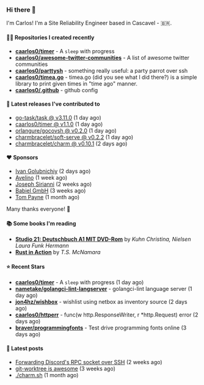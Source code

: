 ### Hi there 👋

I'm Carlos! I'm a Site Reliability Engineer based in Cascavel - 🇧🇷.

#### 👨‍💻 Repositories I created recently
- **[caarlos0/timer](https://github.com/caarlos0/timer)** - A `sleep` with progress
- **[caarlos0/awesome-twitter-communities](https://github.com/caarlos0/awesome-twitter-communities)** - A list of awesome twitter communities
- **[caarlos0/parttysh](https://github.com/caarlos0/parttysh)** - something really useful: a party parrot over ssh
- **[caarlos0/timea.go](https://github.com/caarlos0/timea.go)** - timea.go (did you see what I did there?) is a simple library to print given times in &#34;time ago&#34; manner.
- **[caarlos0/.github](https://github.com/caarlos0/.github)** - github config

#### 🚀 Latest releases I've contributed to


- [go-task/task @ v3.11.0](https://github.com/go-task/task/releases/tag/v3.11.0) (1 day ago)
- [caarlos0/timer @ v1.1.0](https://github.com/caarlos0/timer/releases/tag/v1.1.0) (1 day ago)
- [orlangure/gocovsh @ v0.2.0](https://github.com/orlangure/gocovsh/releases/tag/v0.2.0) (1 day ago)
- [charmbracelet/soft-serve @ v0.2.2](https://github.com/charmbracelet/soft-serve/releases/tag/v0.2.2) (1 day ago)
- [charmbracelet/charm @ v0.10.1](https://github.com/charmbracelet/charm/releases/tag/v0.10.1) (2 days ago)

#### ❤️ Sponsors
- [Ivan Golubnichiy](https://github.com/h1kkan) (2 days ago)
- [Avelino](https://github.com/avelino) (1 week ago)
- [Joseph Sirianni](https://github.com/jsirianni) (2 weeks ago)
- [Babiel GmbH](https://github.com/babiel) (3 weeks ago)
- [Tom Payne](https://github.com/twpayne) (1 month ago)

Many thanks everyone! 🙏

#### 📚 Some books I'm reading
- **[Studio 21: Deutschbuch A1 MIT DVD-Rom](https://www.goodreads.com/book/show/25495148-studio-21)** by _Kuhn Christina, Nielsen Laura Funk Hermann_
- **[Rust in Action](https://www.goodreads.com/book/show/45731908-rust-in-action)** by _T.S. McNamara_

#### ⭐ Recent Stars


- **[caarlos0/timer](https://github.com/caarlos0/timer)** - A `sleep` with progress (1 day ago)
- **[nametake/golangci-lint-langserver](https://github.com/nametake/golangci-lint-langserver)** - golangci-lint language server (1 day ago)
- **[jon4hz/wishbox](https://github.com/jon4hz/wishbox)** - wishlist using netbox as inventory source (2 days ago)
- **[caarlos0/httperr](https://github.com/caarlos0/httperr)** - func(w http.ResponseWriter, r *http.Request) error (2 days ago)
- **[braver/programmingfonts](https://github.com/braver/programmingfonts)** - Test drive programming fonts online (3 days ago)

#### 📄 Latest posts
- [Forwarding Discord&#39;s RPC socket over SSH](https://carlosbecker.com/posts/discord-rpc-ssh/) (2 weeks ago)
- [git-worktree is awesome](https://carlosbecker.com/posts/git-worktrees/) (3 weeks ago)
- [./charm.sh](https://carlosbecker.com/posts/charm/) (1 month ago)
